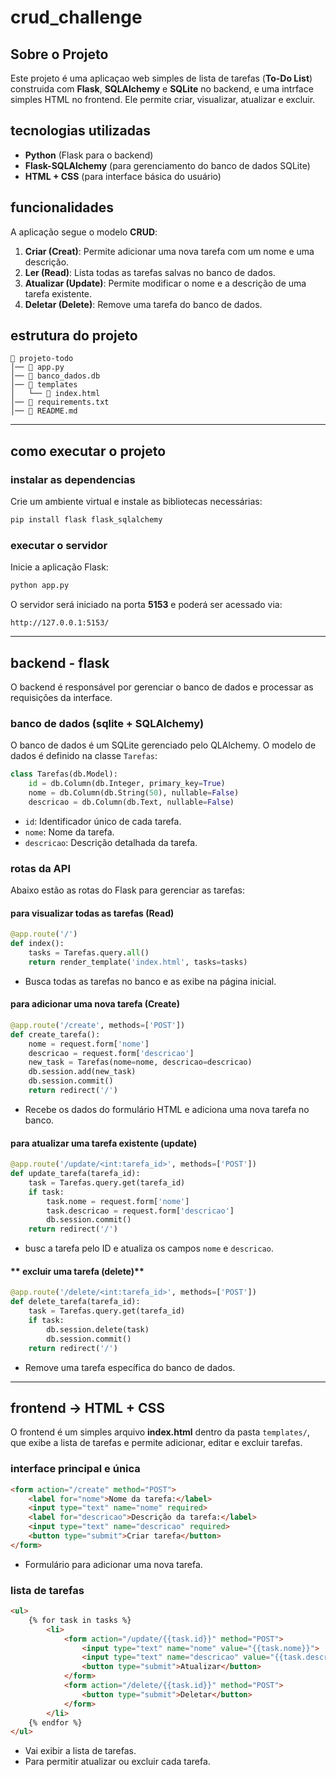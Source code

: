 # crud_challenge

## Sobre o Projeto
Este projeto é uma aplicaçao web simples de lista de tarefas (**To-Do List**) construida com **Flask**, **SQLAlchemy** e **SQLite** no backend, e uma intrface simples HTML no frontend. Ele permite criar, visualizar, atualizar e excluir.

## tecnologias utilizadas
- **Python** (Flask para o backend)
- **Flask-SQLAlchemy** (para gerenciamento do banco de dados SQLite)
- **HTML + CSS** (para interface básica do usuário)

## funcionalidades
A aplicação segue o modelo **CRUD**:

1. **Criar (Creat)**: Permite adicionar uma nova tarefa com um nome e uma descrição.
2. **Ler (Read)**: Lista todas as tarefas salvas no banco de dados.
3. **Atualizar (Update)**: Permite modificar o nome e a descrição de uma tarefa existente.
4. **Deletar (Delete)**: Remove uma tarefa do banco de dados.

## estrutura do projeto

```
📂 projeto-todo
│── 📄 app.py              
│── 📄 banco_dados.db      
│── 📂 templates
│   └── 📄 index.html     
│── 📄 requirements.txt   
│── 📄 README.md           
```

---

##  como executar o projeto

### instalar as dependencias
Crie um ambiente virtual e instale as bibliotecas necessárias:

```sh
pip install flask flask_sqlalchemy
```

### executar o servidor
Inicie a aplicação Flask:

```sh
python app.py
```

O servidor será iniciado na porta **5153** e poderá ser acessado via:

```
http://127.0.0.1:5153/
```

---

## backend - flask
O backend é responsável por gerenciar o banco de dados e processar as requisições da interface.

### **banco de dados (sqlite + SQLAlchemy)**
O banco de dados é um SQLite gerenciado pelo QLAlchemy. O modelo de dados é definido na classe `Tarefas`:

```python
class Tarefas(db.Model):
    id = db.Column(db.Integer, primary_key=True)
    nome = db.Column(db.String(50), nullable=False)
    descricao = db.Column(db.Text, nullable=False)
```
- `id`: Identificador único de cada tarefa.
- `nome`: Nome da tarefa.
- `descricao`: Descrição detalhada da tarefa.

### **rotas da API**
Abaixo estão as rotas do Flask para gerenciar as tarefas:

#### **para visualizar todas as tarefas (Read)**
```python
@app.route('/')
def index():
    tasks = Tarefas.query.all()
    return render_template('index.html', tasks=tasks)
```
- Busca todas as tarefas no banco e as exibe na página inicial.

#### **para adicionar uma nova tarefa (Create)**
```python
@app.route('/create', methods=['POST'])
def create_tarefa():
    nome = request.form['nome']
    descricao = request.form['descricao']
    new_task = Tarefas(nome=nome, descricao=descricao)
    db.session.add(new_task)
    db.session.commit()
    return redirect('/')
```
- Recebe os dados do formulário HTML e adiciona uma nova tarefa no banco.

#### **para atualizar uma tarefa existente (update)**
```python
@app.route('/update/<int:tarefa_id>', methods=['POST'])
def update_tarefa(tarefa_id):
    task = Tarefas.query.get(tarefa_id)
    if task:
        task.nome = request.form['nome']
        task.descricao = request.form['descricao']
        db.session.commit()
    return redirect('/')
```
- busc a tarefa pelo ID e atualiza os campos `nome` e `descricao`.

#### ** excluir uma tarefa (delete)**
```python
@app.route('/delete/<int:tarefa_id>', methods=['POST'])
def delete_tarefa(tarefa_id):
    task = Tarefas.query.get(tarefa_id)
    if task:
        db.session.delete(task)
        db.session.commit()
    return redirect('/')
```
- Remove uma tarefa específica do banco de dados.

---

## frontend -> HTML + CSS
O frontend é um simples arquivo **index.html** dentro da pasta `templates/`, que exibe a lista de tarefas e permite adicionar, editar e excluir tarefas.

### **interface principal e única**
```html
<form action="/create" method="POST">
    <label for="nome">Nome da tarefa:</label>
    <input type="text" name="nome" required>
    <label for="descricao">Descrição da tarefa:</label>
    <input type="text" name="descricao" required>
    <button type="submit">Criar tarefa</button>
</form>
```
- Formulário para adicionar uma nova tarefa.

### **lista de tarefas**
```html
<ul>
    {% for task in tasks %}
        <li>
            <form action="/update/{{task.id}}" method="POST">
                <input type="text" name="nome" value="{{task.nome}}">
                <input type="text" name="descricao" value="{{task.descricao}}">
                <button type="submit">Atualizar</button>
            </form>
            <form action="/delete/{{task.id}}" method="POST">
                <button type="submit">Deletar</button>
            </form>
        </li>
    {% endfor %}
</ul>
```
- Vai exibir a lista de tarefas.
- Para permitir atualizar ou excluir cada tarefa.






